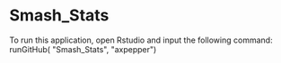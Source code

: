 # Smash_Stats

To run this application, open Rstudio and input the following command:
    runGitHub( "Smash_Stats", "axpepper") 
